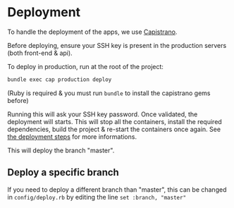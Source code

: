 # Deployment

To handle the deployment of the apps, we use [Capistrano](https://capistranorb.com/).

Before deploying, ensure your SSH key is present in the production servers (both front-end & api).

To deploy in production, run at the root of the project:

```bash
bundle exec cap production deploy
```

(Ruby is required & you must run `bundle` to install the capistrano gems before)

Running this will ask your SSH key password. Once validated, the deployment will starts.
This will stop all the containers, install the required dependencies, build the project & re-start the containers once again. See [the deployment steps](./config/deploy/production.rb) for more informations.

This will deploy the branch "master".

## Deploy a specific branch

If you need to deploy a different branch than "master", this can be changed in `config/deploy.rb` by editing the line ```set :branch, "master"```
